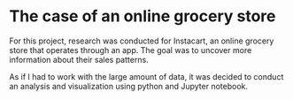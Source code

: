 # The case of an online grocery store

For this project, research was conducted for Instacart, an online grocery store that operates through an app. The goal was to uncover more information about their sales patterns.

As if I had to work with the large amount of data, it was decided to conduct an analysis and visualization using python and Jupyter notebook.
